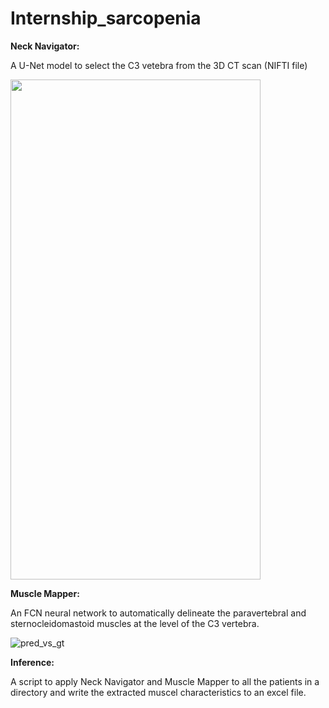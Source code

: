 # Internship_sarcopenia


**Neck Navigator:**

A U-Net model to select the C3 vetebra from the 3D CT scan (NIFTI file)

<img src="https://user-images.githubusercontent.com/60819221/135115131-b39765e8-a919-4b53-82a1-166d3b13dadb.png" width="400" height="800">

**Muscle Mapper:**

An FCN neural network to automatically delineate the paravertebral and sternocleidomastoid muscles at the level of the C3 vertebra. 

![pred_vs_gt](https://user-images.githubusercontent.com/60819221/135115254-eaa2a0ab-b22a-465f-a792-edb948959e1d.png)


**Inference:**

A script to apply Neck Navigator and Muscle Mapper to all the patients in a directory and write the extracted muscel characteristics to an excel file.
